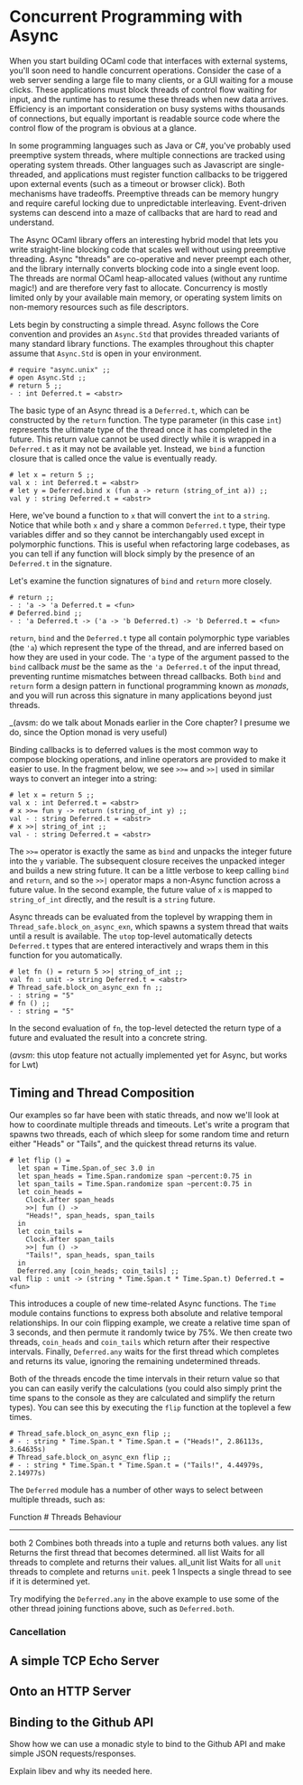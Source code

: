 # Concurrent Programming with Async

When you start building OCaml code that interfaces with external systems,
you'll soon need to handle concurrent operations. Consider the case of a web
server sending a large file to many clients, or a GUI waiting for a mouse
clicks.  These applications must block threads of control flow waiting for
input, and the runtime has to resume these threads when new data arrives.
Efficiency is an important consideration on busy systems withs thousands of
connections, but equally important is readable source code where the control
flow of the program is obvious at a glance.

In some programming languages such as Java or C#, you've probably used
preemptive system threads, where multiple connections are tracked using
operating system threads.  Other languages such as Javascript are
single-threaded, and applications must register function callbacks to be
triggered upon external events (such as a timeout or browser click).  Both
mechanisms have tradeoffs. Preemptive threads can be memory hungry and require
careful locking due to unpredictable interleaving. Event-driven systems can
descend into a maze of callbacks that are hard to read and understand.

The Async OCaml library offers an interesting hybrid model that lets you write
straight-line blocking code that scales well without using preemptive
threading. Async "threads" are co-operative and never preempt each other, and
the library internally converts blocking code into a single event loop.  The
threads are normal OCaml heap-allocated values (without any runtime magic!) and
are therefore very fast to allocate. Concurrency is mostly limited only by your
available main memory, or operating system limits on non-memory resources such
as file descriptors.

Lets begin by constructing a simple thread. Async follows the Core convention
and provides an `Async.Std` that provides threaded variants of many standard
library functions.  The examples throughout this chapter assume that `Async.Std`
is open in your environment.

~~~~~~~~~~~~~~~~~~~~~~~~~~~ { .ocaml-toplevel }
# require "async.unix" ;;
# open Async.Std ;;
# return 5 ;;
- : int Deferred.t = <abstr>
~~~~~~~~~~~~~~~~~~~~~~~~~~~

The basic type of an Async thread is a `Deferred.t`, which can be constructed
by the `return` function.  The type parameter (in this case `int`) represents
the ultimate type of the thread once it has completed in the future.  This
return value cannot be used directly while it is wrapped in a `Deferred.t` as
it may not be available yet.  Instead, we `bind` a function closure that is
called once the value is eventually ready.

~~~~~~~~~~~~~~~~~~~~~~~~~~~ { .ocaml-toplevel }
# let x = return 5 ;;
val x : int Deferred.t = <abstr>
# let y = Deferred.bind x (fun a -> return (string_of_int a)) ;;
val y : string Deferred.t = <abstr>
~~~~~~~~~~~~~~~~~~~~~~~~~~~

Here, we've bound a function to `x` that will convert the `int` to a `string`.
Notice that while both `x` and `y` share a common `Deferred.t` type, their type
variables differ and so they cannot be interchangably used except in
polymorphic functions.  This is useful when refactoring large codebases, as you
can tell if any function will block simply by the presence of an `Deferred.t`
in the signature.

Let's examine the function signatures of `bind` and `return` more closely.

~~~~~~~~~~~~~~~~~~~~~~~~~~~ { .ocaml-toplevel }
# return ;;
- : 'a -> 'a Deferred.t = <fun>
# Deferred.bind ;;
- : 'a Deferred.t -> ('a -> 'b Deferred.t) -> 'b Deferred.t = <fun>
~~~~~~~~~~~~~~~~~~~~~~~~~~~

`return`, `bind` and the `Deferred.t` type all contain polymorphic type
variables (the `'a`) which represent the type of the thread, and are inferred
based on how they are used in your code. The `'a` type of the argument passed
to the `bind` callback *must* be the same as the `'a Deferred.t` of the input
thread, preventing runtime mismatches between thread callbacks.  Both `bind` and
`return` form a design pattern in functional programming known as *monads*, and
you will run across this signature in many applications beyond just threads.

_(avsm: do we talk about Monads earlier in the Core chapter? I presume we do,
since the Option monad is very useful)

Binding callbacks is to deferred values is the most common way to compose
blocking operations, and inline operators are provided to make it easier to use.
In the fragment below, we see `>>=` and `>>|` used in similar ways to convert
an integer into a string:

~~~~~~~~~~~~~~~~~~~~~~~~~~~ { .ocaml-toplevel }
# let x = return 5 ;;
val x : int Deferred.t = <abstr>
# x >>= fun y -> return (string_of_int y) ;;
val - : string Deferred.t = <abstr>
# x >>| string_of_int ;;
val - : string Deferred.t = <abstr>
~~~~~~~~~~~~~~~~~~~~~~~~~~~

The `>>=` operator is exactly the same as `bind` and unpacks the integer future
into the `y` variable. The subsequent closure receives the unpacked integer and
builds a new string future.  It can be a little verbose to keep calling `bind`
and `return`, and so the `>>|` operator maps a non-Async function across a
future value.  In the second example, the future value of `x` is mapped to
`string_of_int` directly, and the result is a `string` future.

Async threads can be evaluated from the toplevel by wrapping them in
`Thread_safe.block_on_async_exn`, which spawns a system thread that waits until
a result is available.  The `utop` top-level automatically detects `Deferred.t`
types that are entered interactively and wraps them in this function for you
automatically.

~~~~~~~~~~~~~~~~~~~~~~~~~~~ { .ocaml-toplevel }
# let fn () = return 5 >>| string_of_int ;;
val fn : unit -> string Deferred.t = <abstr>
# Thread_safe.block_on_async_exn fn ;;
- : string = "5"
# fn () ;;
- : string = "5"
~~~~~~~~~~~~~~~~~~~~~~~~~~~

In the second evaluation of `fn`, the top-level detected the return type of
a future and evaluated the result into a concrete string.

(_avsm_: this utop feature not actually implemented yet for Async, but works for Lwt)

## Timing and Thread Composition

Our examples so far have been with static threads, and now we'll look at how to
coordinate multiple threads and timeouts.  Let's write a program that spawns
two threads, each of which sleep for some random time and return either
"Heads" or "Tails", and the quickest thread returns its value.

~~~~~~~~~~~~~~~~~~~~~~~~~~~ { .ocaml-toplevel }
# let flip () =
  let span = Time.Span.of_sec 3.0 in
  let span_heads = Time.Span.randomize span ~percent:0.75 in
  let span_tails = Time.Span.randomize span ~percent:0.75 in
  let coin_heads =
    Clock.after span_heads
    >>| fun () ->
    "Heads!", span_heads, span_tails
  in
  let coin_tails =
    Clock.after span_tails
    >>| fun () ->
    "Tails!", span_heads, span_tails
  in
  Deferred.any [coin_heads; coin_tails] ;;
val flip : unit -> (string * Time.Span.t * Time.Span.t) Deferred.t = <fun>
~~~~~~~~~~~~~~~~~~~~~~~~~~~

This introduces a couple of new time-related Async functions. The `Time` module
contains functions to express both absolute and relative temporal
relationships.  In our coin flipping example, we create a relative time span of
3 seconds, and then permute it randomly twice by 75%.  We then create two
threads, `coin_heads` and `coin_tails` which return after their respective
intervals.  Finally, `Deferred.any` waits for the first thread which completes
and returns its value, ignoring the remaining undetermined threads.

Both of the threads encode the time intervals in their return value so that you
can can easily verify the calculations (you could also simply print the time
spans to the console as they are calculated and simplify the return types).
You can see this by executing the `flip` function at the toplevel a few times.

~~~~~~~~~~~~~~~~~~~~~~~~~~~ { .ocaml-toplevel }
# Thread_safe.block_on_async_exn flip ;;
# - : string * Time.Span.t * Time.Span.t = ("Heads!", 2.86113s, 3.64635s) 
# Thread_safe.block_on_async_exn flip ;;
# - : string * Time.Span.t * Time.Span.t = ("Tails!", 4.44979s, 2.14977s)
~~~~~~~~~~~~~~~~~~~~~~~~~~~

The `Deferred` module has a number of other ways to select between multiple
threads, such as:

Function    # Threads  Behaviour
--------    ---------  ---------
both        2          Combines both threads into a tuple and returns both values.
any         list       Returns the first thread that becomes determined.
all         list       Waits for all threads to complete and returns their values.
all_unit    list       Waits for all `unit` threads to complete and returns `unit`.
peek        1          Inspects a single thread to see if it is determined yet.

Try modifying the `Deferred.any` in the above example to use some of the other
thread joining functions above, such as `Deferred.both`.

### Cancellation

## A simple TCP Echo Server

## Onto an HTTP Server

## Binding to the Github API

Show how we can use a monadic style to bind to the Github API and make simple JSON requests/responses.

<sidebar><title>A Note on Portability</title>

Explain libev and why its needed here.

</sidebar>


